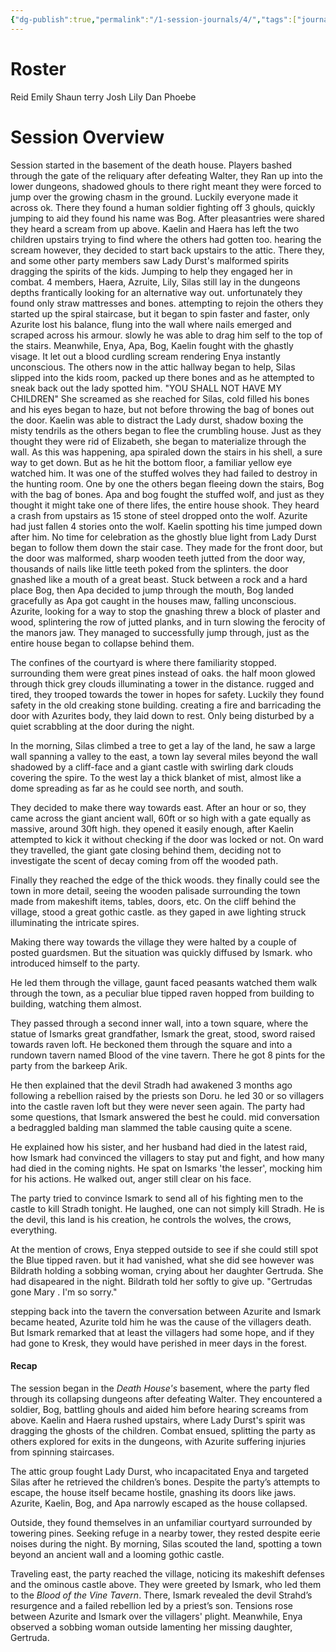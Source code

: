 ```yaml
---
{"dg-publish":true,"permalink":"/1-session-journals/4/","tags":["journal"]}
---
```





# Roster 

Reid 
Emily 
Shaun 
terry 
Josh 
Lily 
Dan 
Phoebe 
# Session Overview

Session started in the basement of the death house.
Players bashed through the gate of the reliquary after defeating Walter, they Ran up into the lower dungeons, shadowed ghouls to there right meant they were forced to jump over the growing chasm in the ground. Luckily everyone made it across ok. 
There they found a human soldier fighting off 3 ghouls, quickly jumping to aid they found his name was Bog. After pleasantries were shared they heard a scream from up above. 
Kaelin and Haera has left the two children upstairs trying to find where the others had gotten too. hearing the scream however, they decided to start back upstairs to the attic. 
There they, and some other party members saw Lady Durst's malformed spirits dragging the spirits of the kids. Jumping to help they engaged her in combat. 
4 members, Haera, Azruite, Lily, Silas still lay in the dungeons depths frantically looking for an alternative way out. unfortunately they found only straw mattresses and bones. 
attempting to rejoin the others they started up the spiral staircase, but it began to spin faster and faster, only Azurite lost his balance, flung into the wall where nails emerged and scraped across his armour. slowly he was able to drag him self to the top of the stairs. 
Meanwhile, Enya, Apa, Bog, Kaelin fought with the ghastly visage. 
It let out a blood curdling scream rendering Enya instantly unconscious. 
The others now in the attic hallway began to help, Silas slipped into the kids room, packed up there bones and as he attempted to sneak back out the lady spotted him. "YOU SHALL NOT HAVE MY CHILDREN" She screamed as she reached for Silas, cold filled his bones and his eyes began to haze, but not before throwing the bag of bones out the door. 
Kaelin was able to distract the Lady durst, shadow boxing the misty tendrils as the others began to flee the crumbling house. 
Just as they thought they were rid of Elizabeth, she began to materialize through the wall. 
As this was happening, apa spiraled down the stairs in his shell, a sure way to get down. But as he hit the bottom floor, a familiar yellow eye watched him. It was one of the stuffed wolves they had failed to destroy in the hunting room. 
One by one the others began fleeing down the stairs, Bog with the bag of bones. 
Apa and bog fought the stuffed wolf, and just as they thought it might take one of there lifes, the entire house shook. They heard a crash from upstairs as 15 stone of steel dropped onto the wolf. Azurite had just fallen 4 stories onto the wolf. Kaelin spotting his time jumped down after him. 
No time for celebration as the ghostly blue light from Lady Durst began to follow them down the stair case. 
They made for the front door, but the door was malformed, sharp wooden teeth jutted from the door way, thousands of nails like little teeth poked from the splinters. the door gnashed like a mouth of a great beast. 
Stuck between a rock and a hard place Bog, then Apa decided to jump through the mouth, Bog landed gracefully as Apa got caught in the houses maw, falling unconscious. 
Azurite, looking for a way to stop the gnashing threw a block of plaster and wood, splintering the row of jutted planks, and in turn slowing the ferocity of the manors jaw. 
They managed to successfully jump through, just as the entire house began to collapse behind them. 

The confines of the courtyard is where there familiarity stopped. surrounding them were great pines instead of oaks. the half moon glowed through thick grey clouds illuminating a tower in the distance. rugged and tired, they trooped towards the tower in hopes for safety. 
Luckily they found safety in the old creaking stone building. creating a fire and barricading the door with Azurites body, they laid down to rest. Only being disturbed by a quiet scrabbling at the door during the night. 

In the morning, Silas climbed a tree to get a lay of the land, he saw a large wall spanning a valley to the east, a town lay several miles beyond the wall shadowed by a cliff-face and a giant castle with swirling dark clouds covering the spire. To the west lay a thick blanket of mist, almost like a dome spreading as far as he could see north, and south. 

They decided to make there way towards east. After an hour or so, they came across the giant ancient wall, 60ft or so high with a gate equally as massive, around 30ft high. they opened it easily enough, after Kaelin attempted to kick it without checking if the door was locked or not. On ward they travelled, the giant gate closing behind them, deciding not to investigate the scent of decay coming from off the wooded path. 

Finally they reached the edge of the thick woods. they finally could see the town in more detail, seeing the wooden palisade surrounding the town made from makeshift items, tables, doors, etc. On the cliff behind the village, stood a great gothic castle. as they gaped in awe lighting struck illuminating the intricate spires. 

Making there way towards the village they were halted by a couple of posted guardsmen. But the situation was quickly diffused by Ismark. who introduced himself to the party. 

He led them through the village, gaunt faced peasants watched them walk through the town, as a peculiar blue tipped raven hopped from building to building, watching them almost. 

They passed through a second inner wall, into a town square, where the statue of Ismarks great grandfather, Ismark the great, stood, sword raised towards raven loft. He beckoned them through the square and into a rundown tavern named Blood of the vine tavern. There he got 8 pints for the party from the barkeep Arik. 

He then explained that the devil Stradh had awakened 3 months ago following a rebellion raised by the priests son Doru. he led 30 or so villagers into the castle raven loft but they were never seen again. The party had some questions, that Ismark answered the best he could. mid conversation a bedraggled balding man slammed the table causing quite a scene.

He explained how his sister, and her husband had died in the latest raid, how Ismark had convinced the villagers to stay put and fight, and how many had died in the coming nights. He spat on Ismarks 'the lesser', mocking him for his actions. He walked out, anger still clear on his face. 

The party tried to convince Ismark to send all of his fighting men to the castle to kill Stradh tonight. He laughed, one can not simply kill Stradh. He is the devil, this land is his creation, he controls the wolves, the crows, everything. 

At the mention of crows, Enya stepped outside to see if she could still spot the Blue tipped raven. but it had vanished, what she did see however was Bildrath holding a sobbing woman, crying about her daughter Gertruda. She had disapeared in the night. Bildrath told her softly to give up. "Gertrudas gone Mary . I'm so sorry."

stepping back into the tavern the conversation between Azurite and Ismark became heated, Azurite told him he was the cause of the villagers death. But Ismark remarked that at least the villagers had some hope, and if they had gone to Kresk, they would have perished in meer days in the forest.


#### Recap 
The session began in the _Death House's_ basement, where the party fled through its collapsing dungeons after defeating Walter. They encountered a soldier, Bog, battling ghouls and aided him before hearing screams from above. Kaelin and Haera rushed upstairs, where Lady Durst's spirit was dragging the ghosts of the children. Combat ensued, splitting the party as others explored for exits in the dungeons, with Azurite suffering injuries from spinning staircases.

The attic group fought Lady Durst, who incapacitated Enya and targeted Silas after he retrieved the children’s bones. Despite the party’s attempts to escape, the house itself became hostile, gnashing its doors like jaws. Azurite, Kaelin, Bog, and Apa narrowly escaped as the house collapsed.

Outside, they found themselves in an unfamiliar courtyard surrounded by towering pines. Seeking refuge in a nearby tower, they rested despite eerie noises during the night. By morning, Silas scouted the land, spotting a town beyond an ancient wall and a looming gothic castle.

Traveling east, the party reached the village, noticing its makeshift defenses and the ominous castle above. They were greeted by Ismark, who led them to the _Blood of the Vine Tavern_. There, Ismark revealed the devil Strahd’s resurgence and a failed rebellion led by a priest’s son. Tensions rose between Azurite and Ismark over the villagers' plight. Meanwhile, Enya observed a sobbing woman outside lamenting her missing daughter, Gertruda.


